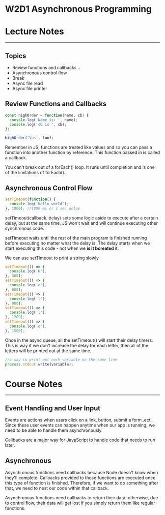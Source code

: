 # W2D1 Asynchronous Programming
# Lecture Notes
_________________
## Topics
- Review functions and callbacks...
- Asynchronous control flow
- Break
- Async file read
- Async file printer

## Review Functions and Callbacks
```javascript
const highOrder = function(name, cb) {
  console.log('Name is: ', name);
  console.log('cb is ', cb);
};

highOrder('Vas', fun);
```
Remember in JS, functions are treated like values and so you can pass a function into another function by reference. This function passed in is called a callback.

You can't break out of a forEach() loop. It runs until completion and is one of the limitations of forEach().

## Asynchronous Control Flow
```javascript
setTimeout(function() {
  console.log('hello world');
}, 1000); //1000 ms or 1 sec delay
```
setTimeout(callback, delay) sets some logic aside to execute after a certain delay, but at the same time, JS won't wait and will continue executing other synchronous code.

setTimeout waits until the rest of the main program is finished running before executing no matter what the delay is. The delay starts when we start executing this code - not when we **is it bcreated** it.

We can use setTimeout to print a string slowly
```javascript
setTimeout(() => {
  console.log('H');
}, 300);
setTimeout(() => {
  console.log('e');
}, 600);
setTimeout(() => {
  console.log('l');
}, 900);
setTimeout(() => {
  console.log('l');
}, 1200);
setTimeout(() => {
  console.log('o');
}, 1500);
```
Once in the async queue, all the setTimeout() will start their delay timers. This is way if we don't increase the delay for each letter, then all of the letters will be printed out at the same time.

```javascript
//a way to print out each variable on the same line
process.stdout.write(variable);
```
# Course Notes
_________________
## Event Handling and User Input
Events are actions when users click on a link, button, submit a form..ect. Since these user events can happen anytime when our app is running, we need to be able to handle them asynchronously.

Callbacks are a major way for JavaScript to handle code that needs to run later.

## Asynchronous
Asynchronous functions need callbacks because Node doesn't know when they'll complete. Callbacks provided to those functions are executed once this type of function is finished. Therefore, if we want to do something after that, we need to nest our code within that callback. 

Asynchronous functions need callbacks to return their data; otherwise, due to control flow, their data will get lost if you simply return them like regular functions.